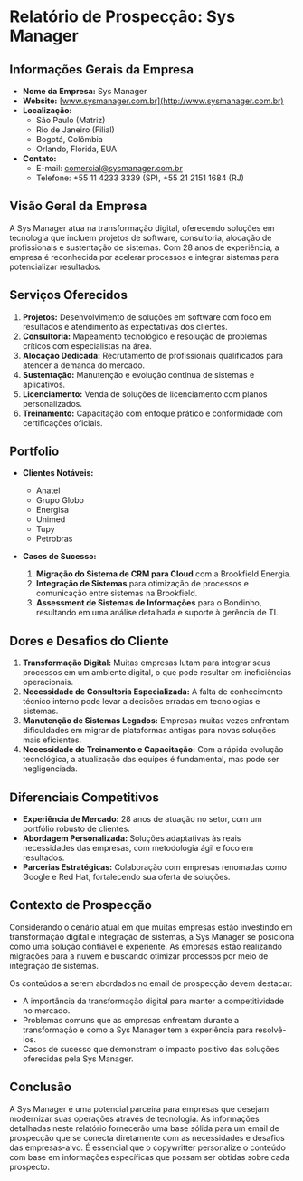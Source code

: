# Relatório de Prospecção: Sys Manager

## Informações Gerais da Empresa
- **Nome da Empresa:** Sys Manager
- **Website:** [www.sysmanager.com.br](http://www.sysmanager.com.br)
- **Localização:** 
  - São Paulo (Matriz)
  - Rio de Janeiro (Filial)
  - Bogotá, Colômbia
  - Orlando, Flórida, EUA
- **Contato:** 
  - E-mail: comercial@sysmanager.com.br
  - Telefone: +55 11 4233 3339 (SP), +55 21 2151 1684 (RJ)

## Visão Geral da Empresa
A Sys Manager atua na transformação digital, oferecendo soluções em tecnologia que incluem projetos de software, consultoria, alocação de profissionais e sustentação de sistemas. Com 28 anos de experiência, a empresa é reconhecida por acelerar processos e integrar sistemas para potencializar resultados.

## Serviços Oferecidos
1. **Projetos:** Desenvolvimento de soluções em software com foco em resultados e atendimento às expectativas dos clientes.
2. **Consultoria:** Mapeamento tecnológico e resolução de problemas críticos com especialistas na área.
3. **Alocação Dedicada:** Recrutamento de profissionais qualificados para atender a demanda do mercado.
4. **Sustentação:** Manutenção e evolução contínua de sistemas e aplicativos.
5. **Licenciamento:** Venda de soluções de licenciamento com planos personalizados.
6. **Treinamento:** Capacitação com enfoque prático e conformidade com certificações oficiais.

## Portfolio
- **Clientes Notáveis:**
  - Anatel
  - Grupo Globo
  - Energisa
  - Unimed
  - Tupy
  - Petrobras

- **Cases de Sucesso:**
  1. **Migração do Sistema de CRM para Cloud** com a Brookfield Energia.
  2. **Integração de Sistemas** para otimização de processos e comunicação entre sistemas na Brookfield.
  3. **Assessment de Sistemas de Informações** para o Bondinho, resultando em uma análise detalhada e suporte à gerência de TI.

## Dores e Desafios do Cliente
1. **Transformação Digital:** Muitas empresas lutam para integrar seus processos em um ambiente digital, o que pode resultar em ineficiências operacionais.
2. **Necessidade de Consultoria Especializada:** A falta de conhecimento técnico interno pode levar a decisões erradas em tecnologias e sistemas.
3. **Manutenção de Sistemas Legados:** Empresas muitas vezes enfrentam dificuldades em migrar de plataformas antigas para novas soluções mais eficientes.
4. **Necessidade de Treinamento e Capacitação:** Com a rápida evolução tecnológica, a atualização das equipes é fundamental, mas pode ser negligenciada.

## Diferenciais Competitivos
- **Experiência de Mercado:** 28 anos de atuação no setor, com um portfólio robusto de clientes.
- **Abordagem Personalizada:** Soluções adaptativas às reais necessidades das empresas, com metodologia ágil e foco em resultados.
- **Parcerias Estratégicas:** Colaboração com empresas renomadas como Google e Red Hat, fortalecendo sua oferta de soluções.

## Contexto de Prospecção
Considerando o cenário atual em que muitas empresas estão investindo em transformação digital e integração de sistemas, a Sys Manager se posiciona como uma solução confiável e experiente. As empresas estão realizando migrações para a nuvem e buscando otimizar processos por meio de integração de sistemas.

Os conteúdos a serem abordados no email de prospecção devem destacar:
- A importância da transformação digital para manter a competitividade no mercado.
- Problemas comuns que as empresas enfrentam durante a transformação e como a Sys Manager tem a experiência para resolvê-los.
- Casos de sucesso que demonstram o impacto positivo das soluções oferecidas pela Sys Manager.

## Conclusão
A Sys Manager é uma potencial parceira para empresas que desejam modernizar suas operações através de tecnologia. As informações detalhadas neste relatório fornecerão uma base sólida para um email de prospecção que se conecta diretamente com as necessidades e desafios das empresas-alvo. É essencial que o copywritter personalize o conteúdo com base em informações específicas que possam ser obtidas sobre cada prospecto.